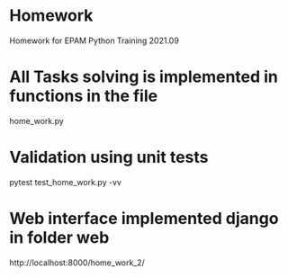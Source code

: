 # Homework
Homework for EPAM Python Training 2021.09

# All Tasks solving is implemented in functions in the file 
 home_work.py
# Validation using unit tests 
 pytest test_home_work.py -vv
# Web interface implemented django in folder web
http://localhost:8000/home_work_2/